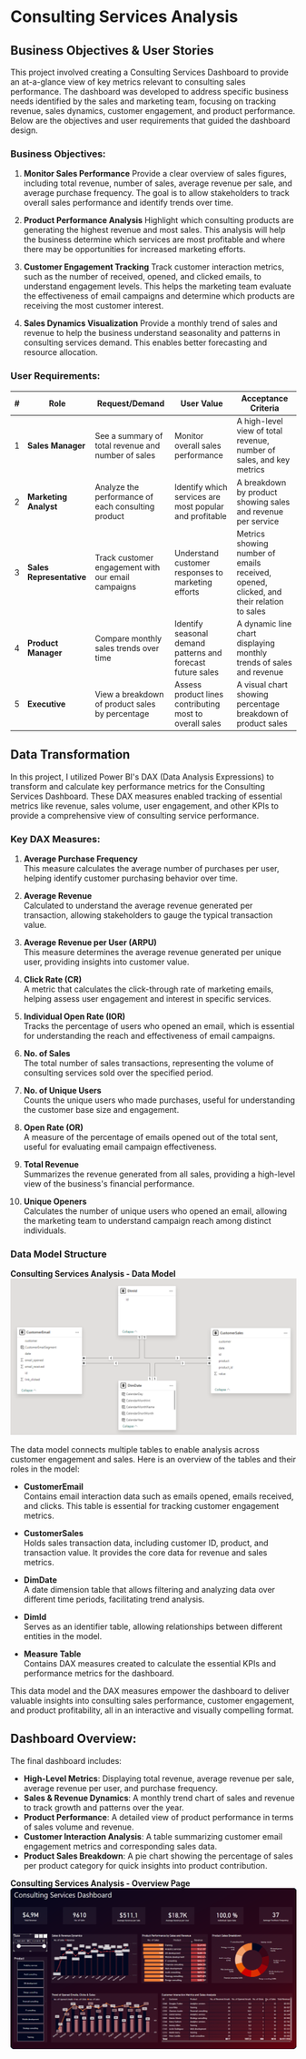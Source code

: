 # Consulting Services Analysis

## Business Objectives & User Stories

This project involved creating a Consulting Services Dashboard to provide an at-a-glance view of key metrics relevant to consulting sales performance. The dashboard was developed to address specific business needs identified by the sales and marketing team, focusing on tracking revenue, sales dynamics, customer engagement, and product performance. Below are the objectives and user requirements that guided the dashboard design.

### Business Objectives:
1. **Monitor Sales Performance**
Provide a clear overview of sales figures, including total revenue, number of sales, average revenue per sale, and average purchase frequency. The goal is to allow stakeholders to track overall sales performance and identify trends over time.
   
2. **Product Performance Analysis**
Highlight which consulting products are generating the highest revenue and most sales. This analysis will help the business determine which services are most profitable and where there may be opportunities for increased marketing efforts.
   
3. **Customer Engagement Tracking**
Track customer interaction metrics, such as the number of received, opened, and clicked emails, to understand engagement levels. This helps the marketing team evaluate the effectiveness of email campaigns and determine which products are receiving the most customer interest.

4. **Sales Dynamics Visualization**
Provide a monthly trend of sales and revenue to help the business understand seasonality and patterns in consulting services demand. This enables better forecasting and resource allocation.

### User Requirements:

| #  | Role                         | Request/Demand                                             | User Value                                                   | Acceptance Criteria                                            |
|----|-------------------------------|------------------------------------------------------------|--------------------------------------------------------------|----------------------------------------------------------------|
| 1  | **Sales Manager**             | See a summary of total revenue and number of sales         | Monitor overall sales performance                            | A high-level view of total revenue, number of sales, and key metrics |
| 2  | **Marketing Analyst**         | Analyze the performance of each consulting product         | Identify which services are most popular and profitable      | A breakdown by product showing sales and revenue per service     |
| 3  | **Sales Representative**      | Track customer engagement with our email campaigns         | Understand customer responses to marketing efforts           | Metrics showing number of emails received, opened, clicked, and their relation to sales |
| 4  | **Product Manager**           | Compare monthly sales trends over time                     | Identify seasonal demand patterns and forecast future sales  | A dynamic line chart displaying monthly trends of sales and revenue |
| 5  | **Executive**                 | View a breakdown of product sales by percentage            | Assess product lines contributing most to overall sales      | A visual chart showing percentage breakdown of product sales |


## Data Transformation

In this project, I utilized Power BI's DAX (Data Analysis Expressions) to transform and calculate key performance metrics for the Consulting Services Dashboard. These DAX measures enabled tracking of essential metrics like revenue, sales volume, user engagement, and other KPIs to provide a comprehensive view of consulting service performance.

### Key DAX Measures:

1. **Average Purchase Frequency**  
   This measure calculates the average number of purchases per user, helping identify customer purchasing behavior over time.

2. **Average Revenue**  
   Calculated to understand the average revenue generated per transaction, allowing stakeholders to gauge the typical transaction value.

3. **Average Revenue per User (ARPU)**  
   This measure determines the average revenue generated per unique user, providing insights into customer value.

4. **Click Rate (CR)**  
   A metric that calculates the click-through rate of marketing emails, helping assess user engagement and interest in specific services.

5. **Individual Open Rate (IOR)**  
   Tracks the percentage of users who opened an email, which is essential for understanding the reach and effectiveness of email campaigns.

6. **No. of Sales**  
   The total number of sales transactions, representing the volume of consulting services sold over the specified period.

7. **No. of Unique Users**  
   Counts the unique users who made purchases, useful for understanding the customer base size and engagement.

8. **Open Rate (OR)**  
   A measure of the percentage of emails opened out of the total sent, useful for evaluating email campaign effectiveness.

9. **Total Revenue**  
   Summarizes the revenue generated from all sales, providing a high-level view of the business's financial performance.

10. **Unique Openers**  
    Calculates the number of unique users who opened an email, allowing the marketing team to understand campaign reach among distinct individuals.

### Data Model Structure

**Consulting Services Analysis - Data Model**   
![DataModel](https://github.com/umidmirzaev/Consulting-Services--Analysis/blob/main/semantic.png)

The data model connects multiple tables to enable analysis across customer engagement and sales. Here is an overview of the tables and their roles in the model:

- **CustomerEmail**  
  Contains email interaction data such as emails opened, emails received, and clicks. This table is essential for tracking customer engagement metrics.

- **CustomerSales**  
  Holds sales transaction data, including customer ID, product, and transaction value. It provides the core data for revenue and sales metrics.

- **DimDate**  
  A date dimension table that allows filtering and analyzing data over different time periods, facilitating trend analysis.

- **DimId**  
  Serves as an identifier table, allowing relationships between different entities in the model.

- **Measure Table**  
  Contains DAX measures created to calculate the essential KPIs and performance metrics for the dashboard.

This data model and the DAX measures empower the dashboard to deliver valuable insights into consulting sales performance, customer engagement, and product profitability, all in an interactive and visually compelling format.


## Dashboard Overview:
The final dashboard includes:
- **High-Level Metrics**: Displaying total revenue, average revenue per sale, average revenue per user, and purchase frequency.
- **Sales & Revenue Dynamics**: A monthly trend chart of sales and revenue to track growth and patterns over the year.
- **Product Performance**: A detailed view of product performance in terms of sales volume and revenue.
- **Customer Interaction Analysis**: A table summarizing customer email engagement metrics and corresponding sales data.
- **Product Sales Breakdown**: A pie chart showing the percentage of sales per product category for quick insights into product contribution.

**Consulting Services Analysis - Overview Page**
![Overview Page](https://github.com/umidmirzaev/Consulting-Services--Analysis/blob/main/Overview.png)
